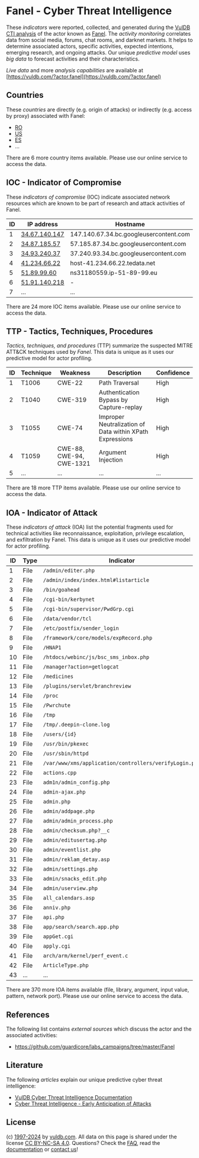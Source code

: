 # Fanel - Cyber Threat Intelligence

These _indicators_ were reported, collected, and generated during the [VulDB CTI analysis](https://vuldb.com/?kb.cti) of the actor known as [Fanel](https://vuldb.com/?actor.fanel). The _activity monitoring_ correlates data from social media, forums, chat rooms, and darknet markets. It helps to determine associated actors, specific activities, expected intentions, emerging research, and ongoing attacks. Our unique _predictive model_ uses _big data_ to forecast activities and their characteristics.

_Live data_ and more _analysis capabilities_ are available at [https://vuldb.com/?actor.fanel](https://vuldb.com/?actor.fanel)

## Countries

These _countries_ are directly (e.g. origin of attacks) or indirectly (e.g. access by proxy) associated with Fanel:

* [RO](https://vuldb.com/?country.ro)
* [US](https://vuldb.com/?country.us)
* [ES](https://vuldb.com/?country.es)
* ...

There are 6 more country items available. Please use our online service to access the data.

## IOC - Indicator of Compromise

These _indicators of compromise_ (IOC) indicate associated network resources which are known to be part of research and attack activities of Fanel.

ID | IP address | Hostname | Campaign | Confidence
-- | ---------- | -------- | -------- | ----------
1 | [34.67.140.147](https://vuldb.com/?ip.34.67.140.147) | 147.140.67.34.bc.googleusercontent.com | - | Medium
2 | [34.87.185.57](https://vuldb.com/?ip.34.87.185.57) | 57.185.87.34.bc.googleusercontent.com | - | Medium
3 | [34.93.240.37](https://vuldb.com/?ip.34.93.240.37) | 37.240.93.34.bc.googleusercontent.com | - | Medium
4 | [41.234.66.22](https://vuldb.com/?ip.41.234.66.22) | host-41.234.66.22.tedata.net | - | High
5 | [51.89.99.60](https://vuldb.com/?ip.51.89.99.60) | ns31180559.ip-51-89-99.eu | - | High
6 | [51.91.140.218](https://vuldb.com/?ip.51.91.140.218) | - | - | High
7 | ... | ... | ... | ...

There are 24 more IOC items available. Please use our online service to access the data.

## TTP - Tactics, Techniques, Procedures

_Tactics, techniques, and procedures_ (TTP) summarize the suspected MITRE ATT&CK techniques used by _Fanel_. This data is unique as it uses our predictive model for actor profiling.

ID | Technique | Weakness | Description | Confidence
-- | --------- | -------- | ----------- | ----------
1 | T1006 | CWE-22 | Path Traversal | High
2 | T1040 | CWE-319 | Authentication Bypass by Capture-replay | High
3 | T1055 | CWE-74 | Improper Neutralization of Data within XPath Expressions | High
4 | T1059 | CWE-88, CWE-94, CWE-1321 | Argument Injection | High
5 | ... | ... | ... | ...

There are 18 more TTP items available. Please use our online service to access the data.

## IOA - Indicator of Attack

These _indicators of attack_ (IOA) list the potential fragments used for technical activities like reconnaissance, exploitation, privilege escalation, and exfiltration by Fanel. This data is unique as it uses our predictive model for actor profiling.

ID | Type | Indicator | Confidence
-- | ---- | --------- | ----------
1 | File | `/admin/editer.php` | High
2 | File | `/admin/index/index.html#listarticle` | High
3 | File | `/bin/goahead` | Medium
4 | File | `/cgi-bin/kerbynet` | High
5 | File | `/cgi-bin/supervisor/PwdGrp.cgi` | High
6 | File | `/data/vendor/tcl` | High
7 | File | `/etc/postfix/sender_login` | High
8 | File | `/framework/core/models/expRecord.php` | High
9 | File | `/HNAP1` | Low
10 | File | `/htdocs/webinc/js/bsc_sms_inbox.php` | High
11 | File | `/manager?action=getlogcat` | High
12 | File | `/medicines` | Medium
13 | File | `/plugins/servlet/branchreview` | High
14 | File | `/proc` | Low
15 | File | `/Pwrchute` | Medium
16 | File | `/tmp` | Low
17 | File | `/tmp/.deepin-clone.log` | High
18 | File | `/users/{id}` | Medium
19 | File | `/usr/bin/pkexec` | High
20 | File | `/usr/sbin/httpd` | High
21 | File | `/var/www/xms/application/controllers/verifyLogin.php` | High
22 | File | `actions.cpp` | Medium
23 | File | `adm1n/admin_config.php` | High
24 | File | `admin-ajax.php` | High
25 | File | `admin.php` | Medium
26 | File | `admin/addpage.php` | High
27 | File | `admin/admin_process.php` | High
28 | File | `admin/checksum.php?__c` | High
29 | File | `admin/editusertag.php` | High
30 | File | `admin/eventlist.php` | High
31 | File | `admin/reklam_detay.asp` | High
32 | File | `admin/settings.php` | High
33 | File | `admin/snacks_edit.php` | High
34 | File | `admin/userview.php` | High
35 | File | `all_calendars.asp` | High
36 | File | `anniv.php` | Medium
37 | File | `api.php` | Low
38 | File | `app/search/search.app.php` | High
39 | File | `appGet.cgi` | Medium
40 | File | `apply.cgi` | Medium
41 | File | `arch/arm/kernel/perf_event.c` | High
42 | File | `ArticleType.php` | High
43 | ... | ... | ...

There are 370 more IOA items available (file, library, argument, input value, pattern, network port). Please use our online service to access the data.

## References

The following list contains _external sources_ which discuss the actor and the associated activities:

* https://github.com/guardicore/labs_campaigns/tree/master/Fanel

## Literature

The following _articles_ explain our unique predictive cyber threat intelligence:

* [VulDB Cyber Threat Intelligence Documentation](https://vuldb.com/?kb.cti)
* [Cyber Threat Intelligence - Early Anticipation of Attacks](https://www.scip.ch/en/?labs.20201022)

## License

(c) [1997-2024](https://vuldb.com/?kb.changelog) by [vuldb.com](https://vuldb.com/?kb.about). All data on this page is shared under the license [CC BY-NC-SA 4.0](https://creativecommons.org/licenses/by-nc-sa/4.0/). Questions? Check the [FAQ](https://vuldb.com/?kb.faq), read the [documentation](https://vuldb.com/?kb) or [contact us](https://vuldb.com/?contact)!
